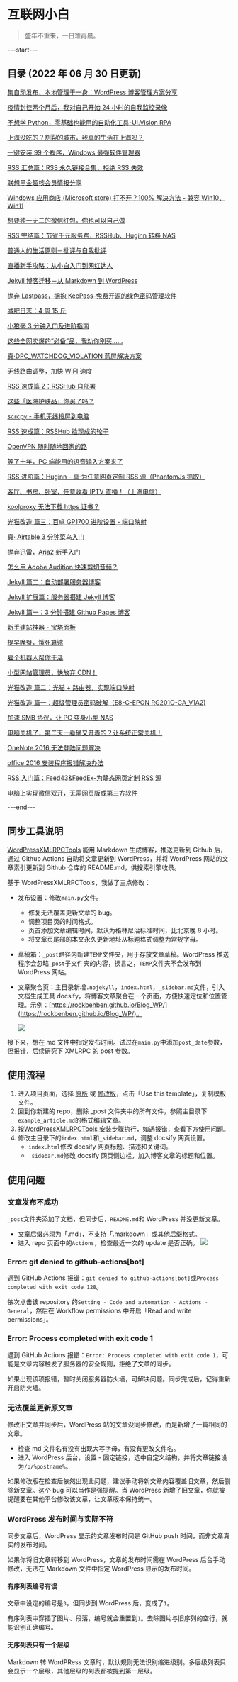 # 互联网小白

> 盛年不重来，一日难再晨。

---start---

## 目录 (2022 年 06 月 30 日更新)

[集自动发布、本地管理于一身：WordPress 博客管理方案分享](https://newzone.top/p/2022-06-07-blog_md_to_wordpress/)

[疫情封控两个月后，我对自己开始 24 小时的自我监控录像](https://newzone.top/p/2022-05-22-surveillance_video_for_myself/)

[不想学 Python，零基础也能用的自动化工具-UI.Vision RPA](https://newzone.top/p/2022-04-21-uivision_rpa/)

[上海没吃的？割裂的城市，我真的生活在上海吗？](https://newzone.top/p/2022-04-20-survivorship_bias_in_shanghai_2022/)

[一键安装 99 个程序，Windows 最强软件管理器](https://newzone.top/p/2022-03-21-winget_the_strongest_software_manager_for_windows/)

[RSS 汇总篇：RSS 永久链接合集，拒绝 RSS 失效](https://newzone.top/p/2022-03-17-rss_persistent_link_collection/)

[联想黑金超核会员情报分享](https://newzone.top/p/2022-03-09-lenovo_black_card_member/)

[Windows 应用商店 (Microsoft store) 打不开？100% 解决方法 - 兼容 Win10、Win11](https://newzone.top/p/2022-02-19-microsoft_store_fixed/)

[想要独一无二的微信红包，你也可以自己做](https://newzone.top/p/2022-01-23-wechat_lucky_money_cover/)

[RSS 完结篇：节省千元服务费，RSSHub、Huginn 转移 NAS](https://newzone.top/p/2021-10-23-nas_with_rsshub_and_huginn/)

[普通人的生活原则－批评与自我批评](https://newzone.top/p/2021-05-31-principles_criticism_and_self-criticism/)

[直播新手攻略：从小白入门到网红达人](https://newzone.top/p/2021-03-22-live_streaming/)

[Jekyll 博客迁移－从 Markdown 到 WordPress](https://newzone.top/p/2021-01-27-blog_jekyll_to_wordpress/)

[抛弃 Lastpass，拥抱 KeePass-免费开源的绿色密码管理软件](https://newzone.top/p/2021-01-02-keepass_the_real_lastpassword/)

[减肥日志：4 周 15 斤](https://newzone.top/p/2020-12-17-weight_log/)

[小狼毫 3 分钟入门及进阶指南](https://newzone.top/p/2020-11-27-rime_input/)

[这些全网卖爆的“必备”品，我劝你别买……](https://newzone.top/p/2020-11-01-gym_equipment_throw_away/)

[真·DPC_WATCHDOG_VIOLATION 蓝屏解决方案](https://newzone.top/p/2020-10-25-dpc_watchdog_violation/)

[无线路由调整，加快 WIFI 速度](https://newzone.top/p/2020-09-13-wifi_speed_up/)

[RSS 速成篇 2：RSSHub 自部署](https://newzone.top/p/2020-03-25-rsshub_on_vps/)

[这些「医院护肤品」你买了吗？](https://newzone.top/p/2019-10-04-fake_aka_hospital_skin_care_products/)

[scrcpy - 手机无线投屏到电脑](https://newzone.top/p/2019-08-26-scrcpy_screen_projection/)

[RSS 速成篇：RSSHub 捡现成的轮子](https://newzone.top/p/2019-04-01-rsshub_noob/)

[OpenVPN 随时随地回家的路](https://newzone.top/p/2019-03-31-openvpn_back_to_home/)

[等了十年，PC 端能用的语音输入方案来了](https://newzone.top/p/2018-12-28-voice_input_try/)

[RSS 进阶篇：Huginn - 真·为任意网页定制 RSS 源（PhantomJs 抓取）](https://newzone.top/p/2018-10-07-huginn_scraping_any_website/)

[客厅、书房、卧室，任意收看 IPTV 直播！（上海电信）](https://newzone.top/p/2018-06-19-iptv_direckly/)

[koolproxy 无法下载 https 证书？](https://newzone.top/p/2018-06-10-koolproxy_https/)

[光猫改造 篇三：百卓 GP1700 进阶设置 - 端口映射](https://newzone.top/p/2018-06-08-baizhuo_gp1700/)

[真· Airtable 3 分钟菜鸟入门](https://newzone.top/p/2018-05-24-airtable_noob/)

[抛弃迅雷，Aria2 新手入门](https://newzone.top/p/2018-05-15-aria2_a_new_download_tool/)

[怎么用 Adobe Audition 快速剪切音频？](https://newzone.top/p/2018-05-04-audition_cut_mp3/)

[Jekyll 篇二：自动部署服务器博客](https://newzone.top/p/2018-05-03-jekyll_blog_autodeploy/)

[Jekyll 扩展篇：服务器搭建 Jekyll 博客](https://newzone.top/p/2018-05-02-jekyll_blog_on_vps/)

[Jekyll 篇一：3 分钟搭建 Github Pages 博客](https://newzone.top/p/2018-05-01-jekyll_blog_on_github_pages/)

[新手建站神器 - 宝塔面板](https://newzone.top/p/2018-04-30-baota_deploy_vps/)

[提早晚餐，饿死算逑](https://newzone.top/p/2018-03-06-no_more_dinner/)

[雇个机器人帮你干活](https://newzone.top/p/2018-01-31-hire_a_robot/)

[小型网站管理员，快放弃 CDN！](https://newzone.top/p/2018-01-19-forget_the_cdn/)

[光猫改造 篇二：光猫 + 路由器，实现端口映射](https://newzone.top/p/2017-10-18-light_cat_port_forwarding/)

[光猫改造 篇一：超级管理员密码破解（E8-C-EPON RG201O-CA_V1A2)](https://newzone.top/p/2017-10-18-light_cat_e8-c-epon_admin/)

[加速 SMB 协议，让 PC 变身小型 NAS](https://newzone.top/p/2017-09-03-smb_lan_sharing/)

[电脑关机了，第二天一看确又开着的？让系统正常关机！](https://newzone.top/p/2017-09-02-forced_shutdown/)

[OneNote 2016 无法登陆问题解决](https://newzone.top/p/2017-07-29-onenote_2016_cannot_be_logged_in/)

[office 2016 安装程序报错解决办法](https://newzone.top/p/2017-07-28-office_2016_installer_error/)

[RSS 入门篇：Feed43&FeedEx-为静态网页定制 RSS 源](https://newzone.top/p/2017-04-22-rss_feed43_feedex/)

[电脑上实现微信双开，无需网页版或第三方软件](https://newzone.top/p/2017-04-18-wechat_multi_open/)

---end---

## 同步工具说明

[WordPressXMLRPCTools](https://github.com/zhaoolee/WordPressXMLRPCTools) 能用 Markdown 生成博客，推送更新到 Github 后，通过 Github Actions 自动将文章更新到 WordPress，并将 WordPress 网站的文章索引更新到 Github 仓库的 README.md，供搜索引擎收录。​

基于 WordPressXMLRPCTools，我做了三点修改：​

- 发布设置：修改`main.py`文件。

  - 修复无法覆盖更新文章的 bug。
  - 调整项目页的时间格式。
  - 页首添加文章编辑时间，默认为格林尼治标准时间，比北京晚 8 小时。
  - 将文章页尾部的本文永久更新地址从标题格式调整为常规字母。

- 草稿箱：`_post`路径内新建`TEMP`文件夹，用于存放文章草稿。WordPress 推送程序会忽略`_post`子文件夹的内容，换言之，`TEMP`文件夹不会发布到 WordPress 网站。

- 文章聚合页：主目录新增`.nojekyll`，`index.html`，`_sidebar.md`文件，引入文档生成工具 docsify，将博客文章聚合在一个页面，方便快速定位和位置管理。示例：[https://rockbenben.github.io/Blog_WP/](https://rockbenben.github.io/Blog_WP/)。

  ![](http://tc.seoipo.com/2022-05-26-20-12-56.png)

接下来，想在 md 文件中指定发布时间。试过在`main.py`中添加`post_date`参数，但报错，后续研究下 XMLRPC 的 post 参数。

## 使用流程

1. 进入项目页面，选择 [原版](https://github.com/zhaoolee/WordPressXMLRPCTools) 或 [修改版](https://github.com/rockbenben/Blog_WP)，点击「Use this template」，复制模板文件。
2. 回到你新建的 repo，删除 \_post 文件夹中的所有文件，参照主目录下`example_article.md`的格式编辑文章。
3. 按[WordPressXMLRPCTools 安装步骤](https://github.com/zhaoolee/WordPressXMLRPCTools#%E7%94%A8github-actions%E5%86%99markdown%E6%96%87%E7%AB%A0%E8%87%AA%E5%8A%A8%E6%9B%B4%E6%96%B0%E5%88%B0wordpress)执行，如遇报错，查看下方使用问题。
4. 修改主目录下的`index.html`和`_sidebar.md`，调整 docsify 网页设置。
   - `index.html`修改 docsify 网页标题、描述和关键词。
   - `_sidebar.md`修改 docsify 网页侧边栏，加入博客文章的标题和位置。

## 使用问题

### 文章发布不成功

`_post`文件夹添加了文档，但同步后，`README.md`和 WordPress 并没更新文章。

- 文章后缀必须为「.md」，不支持「.markdown」或其他后缀格式。
- 进入 repo 页面中的`Actions`，检查最近一次的 update 是否正确。
  ![](http://tc.seoipo.com/2022-05-26-20-36-56.png)

### Error: git denied to github-actions[bot]

遇到 GitHub Actions 报错：`git denied to github-actions[bot]`或`Process completed with exit code 128`。

依次点击该 repository 的`Setting - Code and automation - Actions - General`，然后在 Workflow permissions 中开启「Read and write permissions」。

### Error: Process completed with exit code 1

遇到 GitHub Actions 报错：`Error: Process completed with exit code 1`，可能是文章内容触发了服务器的安全规则，拒绝了文章的同步。

如果出现该项报错，暂时关闭服务器防火墙，可解决问题。同步完成后，记得重新开启防火墙。

### 无法覆盖更新原文章 ​

修改旧文章并同步后，WordPress 站的文章没同步修改，而是新增了一篇相同的文章。

- 检查 md 文件名有没有出现大写字母，有没有更改文件名。
- 进入 WordPress 后台，设置 - 固定链接，选中自定义结构，并将文章链接设为`/p/%postname%`。

如果修改版在检查后依然出现此问题，建议手动将新文章内容覆盖旧文章，然后删除新文章。​ 这个 bug 可以当作是强提醒。当 WordPress 新增了旧文章，你就被提醒要在其他平台修改该文章，让文章版本保持统一。​

### WordPress 发布时间与实际不符 ​

同步文章后，WordPress 显示的文章发布时间是 GitHub push 时间，而非文章真实的发布时间。​

如果你将旧文章转移到 WordPress，文章的发布时间需在 WordPress 后台手动修改，无法在 Markdown 文件中指定 WordPress 显示的发布时间。

#### 有序列表编号有误

文章中设定的编号是`3`，但同步到 WordPress 后，变成了`1`。

有序列表中穿插了图片、段落，编号就会重置到`1`。去除图片与旧序列的空行，就能识别正确编号。

#### 无序列表只有一个层级

Markdown 转 WordPRess 文章时，默认规则无法识别缩进级别。多层级列表只会显示一个层级，其他层级的列表都被提到第一层级。
